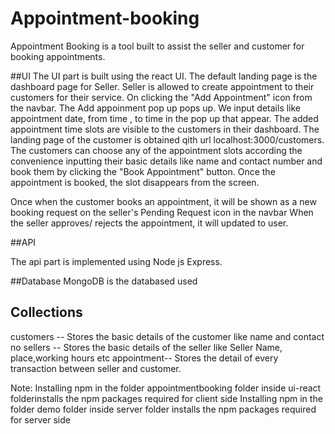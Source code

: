 # Appointment-booking
Appointment Booking  is a tool built to assist the seller and customer for booking appointments.

##UI
The UI part is built using the react UI.
The default landing page is the dashboard page for Seller. Seller is allowed to create appointment to their customers for their service.
On clicking the "Add Appointment" icon from the navbar. The Add appoinment pop up pops up. We input details like appointment date, from time , to time in the pop up that appear.
The added appointment time slots are visible to the customers in their dashboard.
The landing page of the customer is obtained qith url localhost:3000/customers.
The customers can choose any of the appointment slots according the convenience inputting their basic details like name and contact number and book them by clicking the "Book Appointment" button.
Once the appointment is booked, the slot disappears from the screen.

Once when the customer books an appointment, it will be shown as a new booking request on the seller's Pending Request icon in the navbar
When the seller approves/ rejects the appointment, it will updated to user.

##API

The api part is implemented using Node js Express.

##Database
MongoDB is the databased used

## Collections
customers -- Stores the basic details of the customer like name and  contact no
sellers -- Stores the basic details of the seller like Seller Name, place,working hours etc
appointment-- Stores the detail of every transaction between seller and customer.

Note: Installing npm in the folder appointmentbooking folder inside ui-react  folderinstalls the npm packages required for client side
 Installing npm in the folder demo folder inside server folder installs the npm packages required for server side
